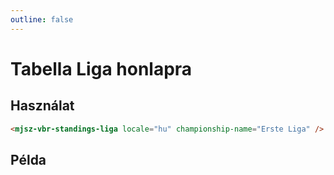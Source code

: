 ```yaml
---
outline: false
---
```


# Tabella Liga honlapra

## Használat

```html
<mjsz-vbr-standings-liga locale="hu" championship-name="Erste Liga" />
```

## Példa

<ClientOnly>
  <mjsz-vbr-standings-liga
    locale="hu"
    championship-name="Erste Liga"
  />
</ClientOnly>
